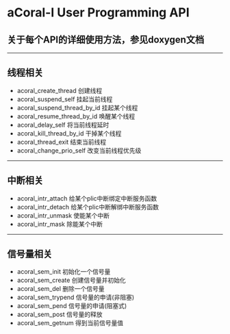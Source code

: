 # aCoral-I User Programming API

## 关于每个API的详细使用方法，参见doxygen文档
---
## 线程相关
* acoral_create_thread 创建线程
* acoral_suspend_self 挂起当前线程
* acoral_suspend_thread_by_id 挂起某个线程
* acoral_resume_thread_by_id 唤醒某个线程
* acoral_delay_self 将当前线程延时
* acoral_kill_thread_by_id 干掉某个线程
* acoral_thread_exit 结束当前线程
* acoral_change_prio_self 改变当前线程优先级
---
## 中断相关
* acoral_intr_attach 给某个plic中断绑定中断服务函数
* acoral_intr_detach 给某个plic中断解绑中断服务函数
* acoral_intr_unmask 使能某个中断
* acoral_intr_mask 除能某个中断
---
## 信号量相关
* acoral_sem_init 初始化一个信号量
* acoral_sem_create 创建信号量并初始化
* acoral_sem_del 删除一个信号量
* acoral_sem_trypend 信号量的申请(非阻塞)
* acoral_sem_pend 信号量的申请(阻塞式)
* acoral_sem_post 信号量的释放
* acoral_sem_getnum 得到当前信号量值